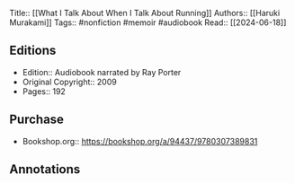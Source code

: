 Title:: [[What I Talk About When I Talk About Running]]
Authors:: [[Haruki Murakami]]
Tags:: #nonfiction #memoir #audiobook 
Read:: [[2024-06-18]]

## Editions
- Edition:: Audiobook narrated by Ray Porter
- Original Copyright:: 2009
- Pages:: 192

## Purchase
* Bookshop.org:: https://bookshop.org/a/94437/9780307389831
## Annotations
